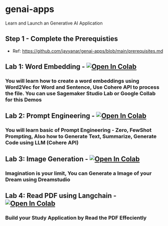 # genai-apps
Learn and Launch an Generative AI Application

## Step 1 - Complete the Prerequisties

- Ref: https://github.com/jayyanar/genai-apps/blob/main/prerequisites.md


## Lab 1: Word Embedding - [![Open In Colab](https://colab.research.google.com/assets/colab-badge.svg)](https://colab.research.google.com/github/jayyanar/genai-apps/blob/main/lab1_word_embedding.ipynb) 
### You will learn how to create a word embeddings using Word2Vec for Word and Sentence, Use Cohere API to process the file. You can use Sagemaker Studio Lab or Google Collab for this Demos


## Lab 2: Prompt Engineering - [![Open In Colab](https://colab.research.google.com/assets/colab-badge.svg)](https://colab.research.google.com/github/jayyanar/genai-apps/blob/main/lab2_prompt_engineering.ipynb) 

### You will learn basic of Prompt Engineering - Zero, FewShot Prompting, Also how to Generate Text, Summarize, Generate Code using LLM (Cohere API)


## Lab 3: Image Generation - [![Open In Colab](https://colab.research.google.com/assets/colab-badge.svg)](https://colab.research.google.com/github/jayyanar/genai-apps/blob/main/lab3_gen_images.ipynb) 

### Imagination is your limit, You can Generate a Image of your Dream using Dreamstudio


## Lab 4: Read PDF using Langchain - [![Open In Colab](https://colab.research.google.com/assets/colab-badge.svg)](https://colab.research.google.com/github/jayyanar/genai-apps/blob/main/lab4_LangChain_Cohere_PDF_Study_App.ipynb) 

### Build your Study Application by Read the PDF Effeciently